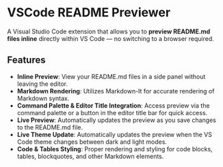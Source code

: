 # VSCode README Previewer

A Visual Studio Code extension that allows you to **preview README.md files inline** directly within VS Code — no switching to a browser required.

## Features

- **Inline Preview**: View your README.md files in a side panel without leaving the editor.
- **Markdown Rendering**: Utilizes Markdown-It for accurate rendering of Markdown syntax.
- **Command Palette & Editor Title Integration**: Access preview via the command palette or a button in the editor title bar for quick access.
- **Live Preview**: Automatically updates the preview as you save changes to the README.md file.
- **Live Theme Update**: Automatically updates the preview when the VS Code theme changes between dark and light modes.
- **Code & Tables Styling**: Proper rendering and styling for code blocks, tables, blockquotes, and other Markdown elements.